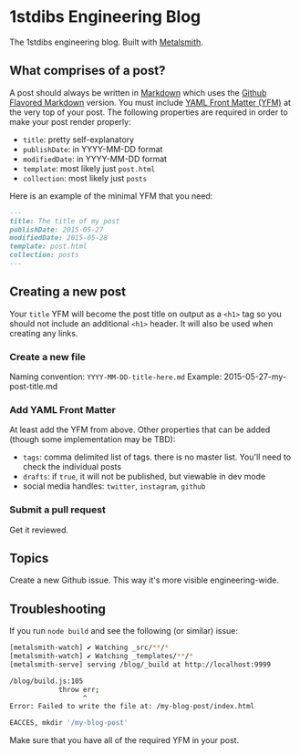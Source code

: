 [metalsmith]: http://www.metalsmith.io/
[markdown]: http://daringfireball.net/projects/markdown/syntax
[yfm]: http://jekyllrb.com/docs/frontmatter/
[gfm]: https://help.github.com/articles/github-flavored-markdown/


# 1stdibs Engineering Blog

The 1stdibs engineering blog. Built with [Metalsmith][metalsmith].

## What comprises of a post?

A post should always be written in [Markdown][markdown] which uses the [Github Flavored Markdown][gfm] version.
You must include [YAML Front Matter (YFM)][yfm] at the very top of your post. The following properties are required in order to make your post render properly:

- `title`: pretty self-explanatory
- `publishDate`: in YYYY-MM-DD format
- `modifiedDate`: in YYYY-MM-DD format
- `template`: most likely just `post.html`
- `collection`: most likely just `posts`

Here is an example of the minimal YFM that you need:

```markdown
---
title: The title of my post
publishDate: 2015-05-27
modifiedDate: 2015-05-28
template: post.html
collection: posts
---
```

## Creating a new post

Your `title` YFM will become the post title on output as a `<h1>` tag so you should not include an additional `<h1>` header. It will also be used when creating any links.

### Create a new file

Naming convention: `YYYY-MM-DD-title-here.md`
Example: 2015-05-27-my-post-title.md

### Add YAML Front Matter

At least add the YFM from above. Other properties that can be added (though some implementation may be TBD):

- `tags`: comma delimited list of tags. there is no master list. You'll need to check the individual posts
- `drafts`: if `true`, it will not be published, but viewable in dev mode
- social media handles: `twitter`, `instagram`, `github` 

### Submit a pull request

Get it reviewed.

## Topics

Create a new Github issue. This way it's more visible engineering-wide.

## Troubleshooting

If you run `node build` and see the following (or similar) issue:

```bash
[metalsmith-watch] ✔︎ Watching _src/**/*
[metalsmith-watch] ✔︎ Watching _templates/**/*
[metalsmith-serve] serving /blog/_build at http://localhost:9999

/blog/build.js:105
            throw err;
                  ^
Error: Failed to write the file at: /my-blog-post/index.html

EACCES, mkdir '/my-blog-post'
```

Make sure that you have all of the required YFM in your post.
